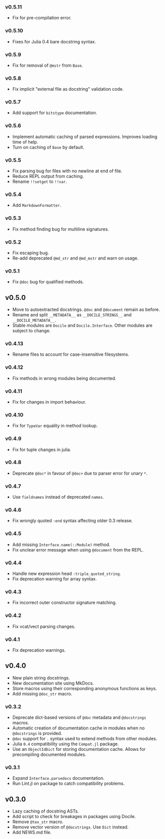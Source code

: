 ### v0.5.11

* Fix for pre-compilation error.

### v0.5.10

* Fixes for Julia 0.4 bare docstring syntax.

### v0.5.9

* Fix for removal of ``@mstr`` from ``Base``.

### v0.5.8

* Fix implicit "external file as docstring" validation code.

### v0.5.7

* Add support for ``bitstype`` documentation.

### v0.5.6

* Implement automatic caching of parsed expressions. Improves loading time of help.
* Turn on caching of ``Base`` by default.

### v0.5.5

* Fix parsing bug for files with no newline at end of file.
* Reduce REPL output from caching.
* Rename ``!!setget`` to ``!!var``.

### v0.5.4

* Add ``MarkdownFormatter``.

### v0.5.3

* Fix method finding bug for multiline signatures.

### v0.5.2

* Fix escaping bug.
* Re-add deprecated ``@md_str`` and ``@md_mstr`` and warn on usage.

### v0.5.1

* Fix ``@doc`` bug for qualified methods.

## v0.5.0

* Move to autoextracted docstrings. ``@doc`` and ``@document`` remain as before.
* Rename and split ``__METADATA__`` as ``__DOCILE_STRINGS__`` and ``__DOCILE_METADATA__``.
* Stable modules are ``Docile`` and ``Docile.Interface``. Other modules are subject to change.

### v0.4.13

* Rename files to account for case-insensitive filesystems.

### v0.4.12

* Fix methods in wrong modules being documented.

### v0.4.11

* Fix for changes in import behaviour.

### v0.4.10

* Fix for `TypeVar` equality in method lookup.

### v0.4.9

* Fix for tuple changes in julia.

### v0.4.8

* Deprecate `@doc*` in favour of `@doc+` due to parser error for unary `*`.

### v0.4.7

* Use `fieldnames` instead of deprecated `names`.

### v0.4.6

* Fix wrongly quoted `:end` syntax affecting older 0.3 release.

### v0.4.5

* Add missing `Interface.name(::Module)` method.
* Fix unclear error message when using `@document` from the REPL.

### v0.4.4

* Handle new expression head `:triple_quoted_string`.
* Fix deprecation warning for array syntax.

### v0.4.3

* Fix incorrect outer constructor signature matching.

### v0.4.2

* Fix vcat/vect parsing changes.

### v0.4.1

* Fix deprecation warnings.

## v0.4.0

* New plain string docstrings.
* New documentation site using MkDocs.
* Store macros using their corresponding anonymous functions as keys.
* Add missing `@doc_str` macro.

### v0.3.2

* Deprecate dict-based versions of `@doc` metadata and `@docstrings` macros.
* Automatic creation of documentation cache in modules when no `@docstrings` is provided.
* `@doc` support for `.` syntax used to extend methods from other modules.
* Julia `0.4` compatibility using the `Compat.jl` package.
* Use an `ObjectIdDict` for storing documentation cache. Allows for precompiling documented modules.

### v0.3.1

* Expand `Interface.parsedocs` documentation.
* Run Lint.jl on package to catch compatibility problems.

## v0.3.0

* Lazy caching of docstring ASTs.
* Add script to check for breakages in packages using Docile.
* Remove `@tex_str` macro.
* Remove vector version of `@docstrings`. Use `Dict` instead.
* Add NEWS.md file.
